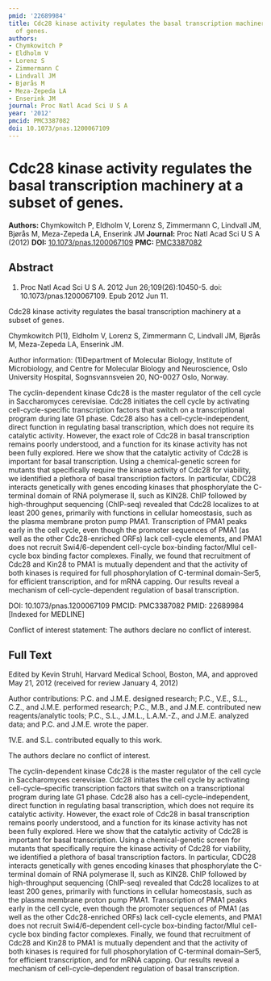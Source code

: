 ```yaml
---
pmid: '22689984'
title: Cdc28 kinase activity regulates the basal transcription machinery at a subset
  of genes.
authors:
- Chymkowitch P
- Eldholm V
- Lorenz S
- Zimmermann C
- Lindvall JM
- Bjørås M
- Meza-Zepeda LA
- Enserink JM
journal: Proc Natl Acad Sci U S A
year: '2012'
pmcid: PMC3387082
doi: 10.1073/pnas.1200067109
---
```


# Cdc28 kinase activity regulates the basal transcription machinery at a subset of genes.
**Authors:** Chymkowitch P, Eldholm V, Lorenz S, Zimmermann C, Lindvall JM, Bjørås M, Meza-Zepeda LA, Enserink JM
**Journal:** Proc Natl Acad Sci U S A (2012)
**DOI:** [10.1073/pnas.1200067109](https://doi.org/10.1073/pnas.1200067109)
**PMC:** [PMC3387082](https://www.ncbi.nlm.nih.gov/pmc/articles/PMC3387082/)

## Abstract

1. Proc Natl Acad Sci U S A. 2012 Jun 26;109(26):10450-5. doi: 
10.1073/pnas.1200067109. Epub 2012 Jun 11.

Cdc28 kinase activity regulates the basal transcription machinery at a subset of 
genes.

Chymkowitch P(1), Eldholm V, Lorenz S, Zimmermann C, Lindvall JM, Bjørås M, 
Meza-Zepeda LA, Enserink JM.

Author information:
(1)Department of Molecular Biology, Institute of Microbiology, and Centre for 
Molecular Biology and Neuroscience, Oslo University Hospital, Sognsvannsveien 
20, NO-0027 Oslo, Norway.

The cyclin-dependent kinase Cdc28 is the master regulator of the cell cycle in 
Saccharomyces cerevisiae. Cdc28 initiates the cell cycle by activating 
cell-cycle-specific transcription factors that switch on a transcriptional 
program during late G1 phase. Cdc28 also has a cell-cycle-independent, direct 
function in regulating basal transcription, which does not require its catalytic 
activity. However, the exact role of Cdc28 in basal transcription remains poorly 
understood, and a function for its kinase activity has not been fully explored. 
Here we show that the catalytic activity of Cdc28 is important for basal 
transcription. Using a chemical-genetic screen for mutants that specifically 
require the kinase activity of Cdc28 for viability, we identified a plethora of 
basal transcription factors. In particular, CDC28 interacts genetically with 
genes encoding kinases that phosphorylate the C-terminal domain of RNA 
polymerase II, such as KIN28. ChIP followed by high-throughput sequencing 
(ChIP-seq) revealed that Cdc28 localizes to at least 200 genes, primarily with 
functions in cellular homeostasis, such as the plasma membrane proton pump PMA1. 
Transcription of PMA1 peaks early in the cell cycle, even though the promoter 
sequences of PMA1 (as well as the other Cdc28-enriched ORFs) lack cell-cycle 
elements, and PMA1 does not recruit Swi4/6-dependent cell-cycle box-binding 
factor/MluI cell-cycle box binding factor complexes. Finally, we found that 
recruitment of Cdc28 and Kin28 to PMA1 is mutually dependent and that the 
activity of both kinases is required for full phosphorylation of C-terminal 
domain-Ser5, for efficient transcription, and for mRNA capping. Our results 
reveal a mechanism of cell-cycle-dependent regulation of basal transcription.

DOI: 10.1073/pnas.1200067109
PMCID: PMC3387082
PMID: 22689984 [Indexed for MEDLINE]

Conflict of interest statement: The authors declare no conflict of interest.

## Full Text

Edited by Kevin Struhl, Harvard Medical School, Boston, MA, and approved May 21, 2012 (received for review January 4, 2012)

Author contributions: P.C. and J.M.E. designed research; P.C., V.E., S.L., C.Z., and J.M.E. performed research; P.C., M.B., and J.M.E. contributed new reagents/analytic tools; P.C., S.L., J.M.L., L.A.M.-Z., and J.M.E. analyzed data; and P.C. and J.M.E. wrote the paper.

1V.E. and S.L. contributed equally to this work.

The authors declare no conflict of interest.

The cyclin-dependent kinase Cdc28 is the master regulator of the cell cycle in Saccharomyces cerevisiae. Cdc28 initiates the cell cycle by activating cell-cycle–specific transcription factors that switch on a transcriptional program during late G1 phase. Cdc28 also has a cell-cycle–independent, direct function in regulating basal transcription, which does not require its catalytic activity. However, the exact role of Cdc28 in basal transcription remains poorly understood, and a function for its kinase activity has not been fully explored. Here we show that the catalytic activity of Cdc28 is important for basal transcription. Using a chemical-genetic screen for mutants that specifically require the kinase activity of Cdc28 for viability, we identified a plethora of basal transcription factors. In particular, CDC28 interacts genetically with genes encoding kinases that phosphorylate the C-terminal domain of RNA polymerase II, such as KIN28. ChIP followed by high-throughput sequencing (ChIP-seq) revealed that Cdc28 localizes to at least 200 genes, primarily with functions in cellular homeostasis, such as the plasma membrane proton pump PMA1. Transcription of PMA1 peaks early in the cell cycle, even though the promoter sequences of PMA1 (as well as the other Cdc28-enriched ORFs) lack cell-cycle elements, and PMA1 does not recruit Swi4/6-dependent cell-cycle box-binding factor/MluI cell-cycle box binding factor complexes. Finally, we found that recruitment of Cdc28 and Kin28 to PMA1 is mutually dependent and that the activity of both kinases is required for full phosphorylation of C-terminal domain–Ser5, for efficient transcription, and for mRNA capping. Our results reveal a mechanism of cell-cycle–dependent regulation of basal transcription.
